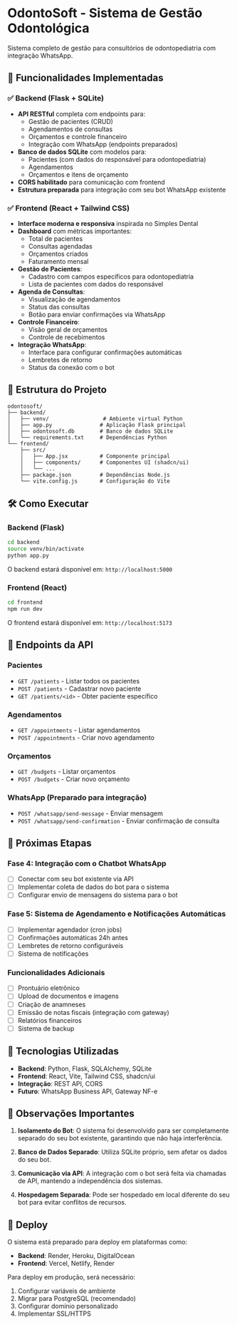 # OdontoSoft - Sistema de Gestão Odontológica

Sistema completo de gestão para consultórios de odontopediatria com integração WhatsApp.

## 🚀 Funcionalidades Implementadas

### ✅ Backend (Flask + SQLite)
- **API RESTful** completa com endpoints para:
  - Gestão de pacientes (CRUD)
  - Agendamentos de consultas
  - Orçamentos e controle financeiro
  - Integração com WhatsApp (endpoints preparados)
- **Banco de dados SQLite** com modelos para:
  - Pacientes (com dados do responsável para odontopediatria)
  - Agendamentos
  - Orçamentos e itens de orçamento
- **CORS habilitado** para comunicação com frontend
- **Estrutura preparada** para integração com seu bot WhatsApp existente

### ✅ Frontend (React + Tailwind CSS)
- **Interface moderna e responsiva** inspirada no Simples Dental
- **Dashboard** com métricas importantes:
  - Total de pacientes
  - Consultas agendadas
  - Orçamentos criados
  - Faturamento mensal
- **Gestão de Pacientes**:
  - Cadastro com campos específicos para odontopediatria
  - Lista de pacientes com dados do responsável
- **Agenda de Consultas**:
  - Visualização de agendamentos
  - Status das consultas
  - Botão para enviar confirmações via WhatsApp
- **Controle Financeiro**:
  - Visão geral de orçamentos
  - Controle de recebimentos
- **Integração WhatsApp**:
  - Interface para configurar confirmações automáticas
  - Lembretes de retorno
  - Status da conexão com o bot

## 📁 Estrutura do Projeto

```
odontosoft/
├── backend/
│   ├── venv/                 # Ambiente virtual Python
│   ├── app.py               # Aplicação Flask principal
│   ├── odontosoft.db        # Banco de dados SQLite
│   └── requirements.txt     # Dependências Python
└── frontend/
    ├── src/
    │   ├── App.jsx          # Componente principal
    │   ├── components/      # Componentes UI (shadcn/ui)
    │   └── ...
    ├── package.json         # Dependências Node.js
    └── vite.config.js       # Configuração do Vite
```

## 🛠️ Como Executar

### Backend (Flask)
```bash
cd backend
source venv/bin/activate
python app.py
```
O backend estará disponível em: `http://localhost:5000`

### Frontend (React)
```bash
cd frontend
npm run dev
```
O frontend estará disponível em: `http://localhost:5173`

## 🔗 Endpoints da API

### Pacientes
- `GET /patients` - Listar todos os pacientes
- `POST /patients` - Cadastrar novo paciente
- `GET /patients/<id>` - Obter paciente específico

### Agendamentos
- `GET /appointments` - Listar agendamentos
- `POST /appointments` - Criar novo agendamento

### Orçamentos
- `GET /budgets` - Listar orçamentos
- `POST /budgets` - Criar novo orçamento

### WhatsApp (Preparado para integração)
- `POST /whatsapp/send-message` - Enviar mensagem
- `POST /whatsapp/send-confirmation` - Enviar confirmação de consulta

## 🔄 Próximas Etapas

### Fase 4: Integração com o Chatbot WhatsApp
- [ ] Conectar com seu bot existente via API
- [ ] Implementar coleta de dados do bot para o sistema
- [ ] Configurar envio de mensagens do sistema para o bot

### Fase 5: Sistema de Agendamento e Notificações Automáticas
- [ ] Implementar agendador (cron jobs)
- [ ] Confirmações automáticas 24h antes
- [ ] Lembretes de retorno configuráveis
- [ ] Sistema de notificações

### Funcionalidades Adicionais
- [ ] Prontuário eletrônico
- [ ] Upload de documentos e imagens
- [ ] Criação de anamneses
- [ ] Emissão de notas fiscais (integração com gateway)
- [ ] Relatórios financeiros
- [ ] Sistema de backup

## 🔧 Tecnologias Utilizadas

- **Backend**: Python, Flask, SQLAlchemy, SQLite
- **Frontend**: React, Vite, Tailwind CSS, shadcn/ui
- **Integração**: REST API, CORS
- **Futuro**: WhatsApp Business API, Gateway NF-e

## 📝 Observações Importantes

1. **Isolamento do Bot**: O sistema foi desenvolvido para ser completamente separado do seu bot existente, garantindo que não haja interferência.

2. **Banco de Dados Separado**: Utiliza SQLite próprio, sem afetar os dados do seu bot.

3. **Comunicação via API**: A integração com o bot será feita via chamadas de API, mantendo a independência dos sistemas.

4. **Hospedagem Separada**: Pode ser hospedado em local diferente do seu bot para evitar conflitos de recursos.

## 🚀 Deploy

O sistema está preparado para deploy em plataformas como:
- **Backend**: Render, Heroku, DigitalOcean
- **Frontend**: Vercel, Netlify, Render

Para deploy em produção, será necessário:
1. Configurar variáveis de ambiente
2. Migrar para PostgreSQL (recomendado)
3. Configurar domínio personalizado
4. Implementar SSL/HTTPS

